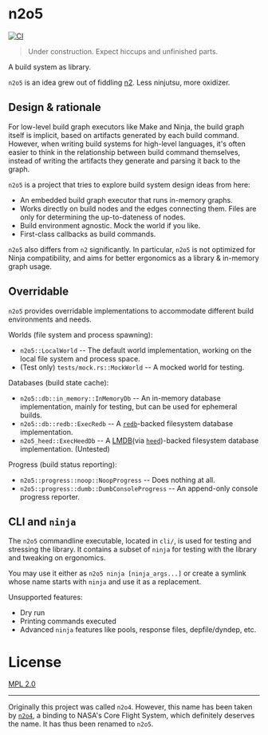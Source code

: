 # n2o5

[![CI](https://github.com/lynzrand/n2o5/actions/workflows/ci.yml/badge.svg)](https://github.com/lynzrand/n2o5/actions/workflows/ci.yml)

> Under construction. Expect hiccups and unfinished parts.

A build system as library.

`n2o5` is an idea grew out of fiddling [n2](https://github.com/evmar/n2).
Less ninjutsu, more oxidizer.

## Design & rationale

For low-level build graph executors like Make and Ninja,
the build graph itself is implicit, based on artifacts generated by each build command.
However, when writing build systems for high-level languages,
it's often easier to think in the relationship between build command themselves,
instead of writing the artifacts they generate and parsing it back to the graph.

`n2o5` is a project that tries to explore build system design ideas from here:

- An embedded build graph executor that runs in-memory graphs.
- Works directly on build nodes and the edges connecting them.
  Files are only for determining the up-to-dateness of nodes.
- Build environment agnostic. Mock the world if you like.
- First-class callbacks as build commands.

`n2o5` also differs from `n2` significantly.
In particular, `n2o5` is not optimized for Ninja compatibility,
and aims for better ergonomics as a library & in-memory graph usage.

## Overridable

`n2o5` provides overridable implementations
to accommodate different build environments and needs.

Worlds (file system and process spawning):

- `n2o5::LocalWorld` -- The default world implementation,
  working on the local file system and process space.
- (Test only) `tests/mock.rs::MockWorld` -- A mocked world for testing.

Databases (build state cache):

- `n2o5::db::in_memory::InMemoryDb` -- An in-memory database implementation,
  mainly for testing, but can be used for ephemeral builds.
- `n2o5::db::redb::ExecRedb` -- A [`redb`][redb]-backed filesystem database implementation.
- `n2o5_heed::ExecHeedDb` -- A [LMDB][](via [`heed`][heed])-backed filesystem database implementation. (Untested)

Progress (build status reporting):

- `n2o5::progress::noop::NoopProgress` -- Does nothing at all.
- `n2o5::progress::dumb::DumbConsoleProgress` -- An append-only console progress reporter.

[redb]: https://crates.io/crates/redb
[heed]: https://crates.io/crates/heed
[LMDB]: https://en.wikipedia.org/wiki/Lightning_Memory-Mapped_Database

## CLI and `ninja`

The `n2o5` commandline executable, located in `cli/`,
is used for testing and stressing the library.
It contains a subset of `ninja` for testing with the library and tweaking on ergonomics.

You may use it either as `n2o5 ninja [ninja_args...]`
or create a symlink whose name starts with `ninja` and use it as a replacement.

Unsupported features:

- Dry run
- Printing commands executed
- Advanced `ninja` features like pools, response files, depfile/dyndep, etc.

# License

[MPL 2.0](https://www.mozilla.org/en-US/MPL/2.0/)

---

Originally this project was called `n2o4`.
However, this name has been taken by [`n2o4`](https://crates.io/crates/n2o4),
a binding to NASA's Core Flight System, which definitely deserves the name.
It has thus been renamed to `n2o5`.
